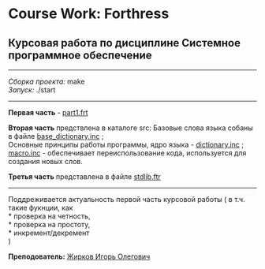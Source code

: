 # Course Work: Forthress

## Курсовая работа по дисциплине Системное программное обеспечение
---
*Сборка проекта:* make  
*Запуск:* ./start

---
**Первая часть** - [part1.frt](./part1.frt)

**Вторая часть** предствлена в каталоге src:
	Базовые слова языка собаны в файле [base_dictionary.inc](./src/base_dictionary.inc) ;  
	Основные принципы работы программы, ядро языка - [dictionary.inc](./src/dictionary.inc) 	;   
	[macro.inc](./src/macro.inc) - обеспечивает переиспользование кода, используется для создания новых слов.  

**Третья часть** представлена в файле [stdlib.ftr](./stdlib.frt)

---
Поддреживается актуальность первой часть курсовой работы ( в т.ч. такие фукнции, как   
	* проверка на четность,  
	* проверка на простоту,  
	* инкремент/декремент   
)

**Преподователь:** [Жирков Игорь Олегович](https://github.com/sayon) 
